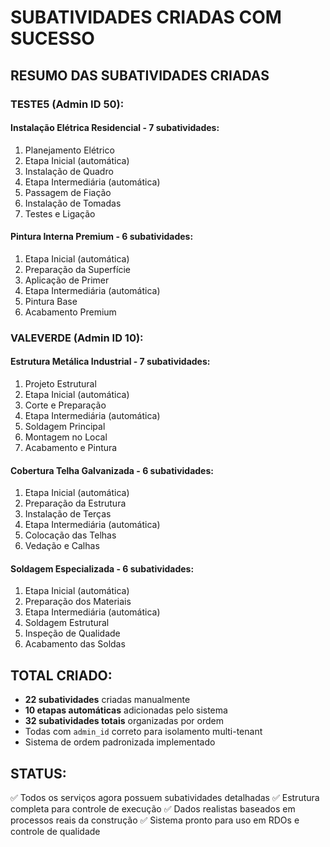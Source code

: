 # SUBATIVIDADES CRIADAS COM SUCESSO

## RESUMO DAS SUBATIVIDADES CRIADAS

### TESTE5 (Admin ID 50):

#### Instalação Elétrica Residencial - 7 subatividades:
1. Planejamento Elétrico
2. Etapa Inicial (automática)
3. Instalação de Quadro
4. Etapa Intermediária (automática)
5. Passagem de Fiação
6. Instalação de Tomadas
7. Testes e Ligação

#### Pintura Interna Premium - 6 subatividades:
1. Etapa Inicial (automática)
2. Preparação da Superfície
3. Aplicação de Primer
4. Etapa Intermediária (automática)
5. Pintura Base
6. Acabamento Premium

### VALEVERDE (Admin ID 10):

#### Estrutura Metálica Industrial - 7 subatividades:
1. Projeto Estrutural
2. Etapa Inicial (automática)
3. Corte e Preparação
4. Etapa Intermediária (automática)
5. Soldagem Principal
6. Montagem no Local
7. Acabamento e Pintura

#### Cobertura Telha Galvanizada - 6 subatividades:
1. Etapa Inicial (automática)
2. Preparação da Estrutura
3. Instalação de Terças
4. Etapa Intermediária (automática)
5. Colocação das Telhas
6. Vedação e Calhas

#### Soldagem Especializada - 6 subatividades:
1. Etapa Inicial (automática)
2. Preparação dos Materiais
3. Etapa Intermediária (automática)
4. Soldagem Estrutural
5. Inspeção de Qualidade
6. Acabamento das Soldas

## TOTAL CRIADO:
- **22 subatividades** criadas manualmente
- **10 etapas automáticas** adicionadas pelo sistema
- **32 subatividades totais** organizadas por ordem
- Todas com `admin_id` correto para isolamento multi-tenant
- Sistema de ordem padronizada implementado

## STATUS:
✅ Todos os serviços agora possuem subatividades detalhadas
✅ Estrutura completa para controle de execução
✅ Dados realistas baseados em processos reais da construção
✅ Sistema pronto para uso em RDOs e controle de qualidade